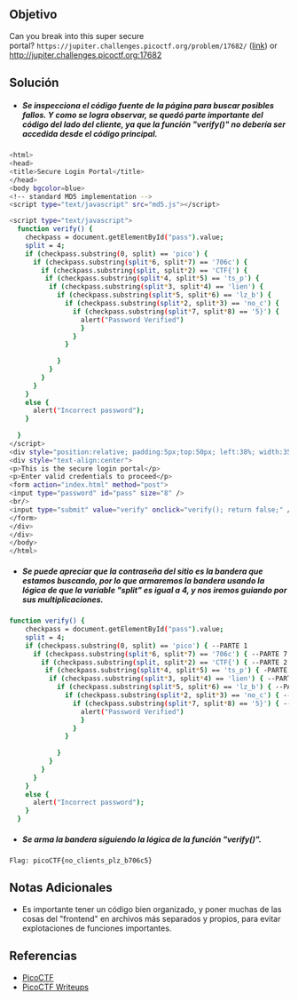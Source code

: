 ## Objetivo
Can you break into this super secure portal? `https://jupiter.challenges.picoctf.org/problem/17682/` ([link](https://jupiter.challenges.picoctf.org/problem/17682/)) or http://jupiter.challenges.picoctf.org:17682
## Solución
- ##### Se inspecciona el código fuente de la página para buscar posibles fallos. Y como se logra observar, se quedó parte importante del código del lado del cliente, ya que la función "verify()" no debería ser accedida desde el código principal.
``` bash
<html>
<head>
<title>Secure Login Portal</title>
</head>
<body bgcolor=blue>
<!-- standard MD5 implementation -->
<script type="text/javascript" src="md5.js"></script>

<script type="text/javascript">
  function verify() {
    checkpass = document.getElementById("pass").value;
    split = 4;
    if (checkpass.substring(0, split) == 'pico') {
      if (checkpass.substring(split*6, split*7) == '706c') {
        if (checkpass.substring(split, split*2) == 'CTF{') {
         if (checkpass.substring(split*4, split*5) == 'ts_p') {
          if (checkpass.substring(split*3, split*4) == 'lien') {
            if (checkpass.substring(split*5, split*6) == 'lz_b') {
              if (checkpass.substring(split*2, split*3) == 'no_c') {
                if (checkpass.substring(split*7, split*8) == '5}') {
                  alert("Password Verified")
                  }
                }
              }
      
            }
          }
        }
      }
    }
    else {
      alert("Incorrect password");
    }
    
  }
</script>
<div style="position:relative; padding:5px;top:50px; left:38%; width:350px; height:140px; background-color:yellow">
<div style="text-align:center">
<p>This is the secure login portal</p>
<p>Enter valid credentials to proceed</p>
<form action="index.html" method="post">
<input type="password" id="pass" size="8" />
<br/>
<input type="submit" value="verify" onclick="verify(); return false;" />
</form>
</div>
</div>
</body>
</html>
```

- ##### Se puede apreciar que la contraseña del sitio es la bandera que estamos buscando, por lo que armaremos la bandera usando la lógica de que la variable "split" es igual a 4, y nos iremos guiando por sus multiplicaciones.
``` bash
function verify() {
    checkpass = document.getElementById("pass").value;
    split = 4;
    if (checkpass.substring(0, split) == 'pico') { --PARTE 1
      if (checkpass.substring(split*6, split*7) == '706c') { --PARTE 7
        if (checkpass.substring(split, split*2) == 'CTF{') { --PARTE 2
         if (checkpass.substring(split*4, split*5) == 'ts_p') { -PARTE 5
          if (checkpass.substring(split*3, split*4) == 'lien') { --PARTE 4
            if (checkpass.substring(split*5, split*6) == 'lz_b') { --PARTE 6
              if (checkpass.substring(split*2, split*3) == 'no_c') { --PARTE 3
                if (checkpass.substring(split*7, split*8) == '5}') { --PARTE 8
                  alert("Password Verified")
                  }
                }
              }
      
            }
          }
        }
      }
    }
    else {
      alert("Incorrect password");
    }
  }
```

- ##### Se arma la bandera siguiendo la lógica de la función "verify()".
```
Flag: picoCTF{no_clients_plz_b706c5}
```
## Notas Adicionales
- Es importante tener un código bien organizado, y poner muchas de las cosas del "frontend" en archivos más separados y propios, para evitar explotaciones de funciones importantes.
## Referencias
- [PicoCTF](https://play.picoctf.org)
- [PicoCTF Writeups](https://www.youtube.com/playlist?list=PLDo9DMLZyP6kTZ8Td37-LdbAx4-yNfHBl&authuser=0)